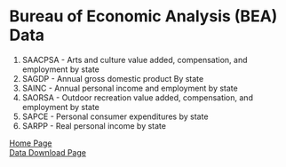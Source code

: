 # Bureau of Economic Analysis (BEA) Data

1. SAACPSA - Arts and culture value added, compensation, and employment by state
2. SAGDP - Annual gross domestic product By state
3. SAINC - Annual personal income and employment by state
4. SAORSA - Outdoor recreation value added, compensation, and employment by state
5. SAPCE - Personal consumer expenditures by state
6. SARPP - Real personal income by state

[Home Page](https://www.bea.gov/)  
[Data Download Page](https://apps.bea.gov/regional/downloadzip.cfm)  
